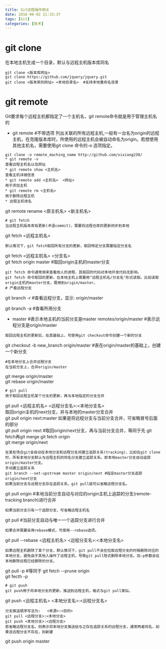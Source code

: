 ```yaml
---
title: Git远程操作相关
date: 2016-06-02 21:33:37
tags: [Git]  
categories: [技术]
---
```

# git clone  
在本地主机生成一个目录，默认与远程主机版本库同名  
```
git clone <版本库网址>
git clone https://github.com/jquery/jquery.git
git clone <版本库的网址> <本地目录名>  #支持本地重命名目录  
```
# git remote  
Git要求每个远程主机都指定了一个主机名，git remote命令就是用于管理主机名的  
* git remote  #不带选项
列出关联的所有远程主机,一般有一台名为origin的远程主机，在克隆版本库时，所使用的远程主机会被自动命名为origin。若想使用其他主机名，需要使用git clone 命令的-o 选项指定。    
```
git clone -o remote_maching_name http://github.com/xixiang230/
* git remote -v 
查看远程主机名以及网址  
* git remote show <主机名>  
查看主机详细信息  
* git remote add <主机名>  <网址>
用于添加主机  
* git remote rm <主机名> 
用于删除远程主机  
* 远程主机改名  
```
git remote rename <原主机名>  <新主机名>  
```  
# git fetch  
当远程主机版本库有更新(术语commit)，需要将远程仓库的更新同步到本地  
```
git fetch <远程主机名>  
```  
默认情况下，git fetch取回所有分支的更新，取回特定分支需要指定分支名  
``` 
git fetch <远程主机名>  <分支名>  
git fetch origin master  #取回origin主机的master分支  
```
git fetch 命令通常用来查看他人的进程，其取回的代码对本地开发代码无影响。  
git fetch 命令取回的更新，在本地主机上需要用"远程主机名/分支名"形式读取。比如读取origin主机的master分支，需用到origin/master。
# 产看远程分支
```
git branch -r  #查看远程分支，显示:   origin/master

git branch -a  #查看所用分支  
* master                      #表示本地主机的当前分支是master
remotes/origin/master         #表示远程分支是origin/master
```
取回远程主机的更新后，在其基础上，可使用git checkout命令创建一个新的分支  
```
git checkout -b new_branch origin/master  #表在origin/master的基础上，创建一个新分支  
```
#在本地分支上合并远程分支  
在当前分支上，合并origin/master  
```
git merge origin/master  
git rebase origin/master  
``` 
# git pull  
用于取回远程主机某个分支的更新，再与本地指定的分支合并  
```
git pull <远程主机名>  <远程分支名>:<本地分支名>  
取回origin主机的next分支，并与本地的master分支合并  
git pull origin next:master
如果是将远程分支与当前分支合并，可省略冒号后面的部分  
git pull origin next  #取回origin/next分支，再与当前分支合并，等同于先 git fetch再git merge
git fetch origin  
git merge origin/next  
```
在某些场合git会自动在本地分支和远程分支间建立追踪关系(tracking)，比如在git clone时，所有本地分支默认与远程主机的同名分支建立追踪关系。即本地master分支自动追踪origin/master分支。  
手动建立追踪关系  
git branch --set-upstream master origin/next #指定master分支追踪origin/next分支   
如果当前分支与远程分支存在追踪关系，git pull就可以省略远程分支名。  
```
git pull origin #本地当前分支自动与对应的origin主机上追踪的分支(remote-tracking branch)进行合并    
```
如果当前分支只有一个追踪分支，可省略远程主机名  
```
git pull  #当前分支自动与唯一一个追踪分支进行合并  
```
如果合并需要采用rebase模式，可使用--rebase选项。
```
git pull --rebase <远程主机名> <远程分支名>:<本地分支名>  
```
如果远程主机删除了某个分支，默认情况下，git pull不会在拉取远程分支的时候删除对应的本地分支，避免由于其他人操作了远程主机，导致git pull隐式删除本地分支。加-p参数会在本地删除远程已经删除的分支。  
```
git pull -p    #等同于
git fetch --prune origin  
git fecth -p
```
# git push
git push用于将本地分支的更新，推送到远程主机，格式与git pull类似。
```
git push <远程主机名> <本地分支名>:<远程分支名>  
```
分支推送顺序写法为:   <来源>:<目的>
git pull <远程分支>:<本地分支>  
git push <本地分支>:<远程分支>  
若省略远程分支名，则表示将本地分支推送给与之存在追踪关系的远程分支，通常两者同名，如果该远程分支不存在，则新建  
```
git push origin master
```
